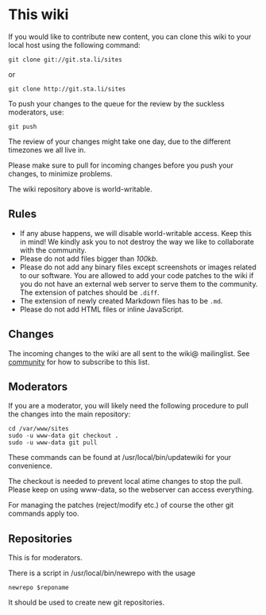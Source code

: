 This wiki
=========
If you would like to contribute new content, you can clone this wiki to your
local host using the following command:

	git clone git://git.sta.li/sites

or

	git clone http://git.sta.li/sites

To push your changes to the queue for the review by the suckless moderators,
use:

	git push

The review of your changes might take one day, due to the different timezones
we all live in.

Please make sure to pull for incoming changes before you push your changes, to
minimize problems.

The wiki repository above is world-writable.

Rules
-----
* If any abuse happens, we will disable world-writable access. Keep this in mind!
  We kindly ask you to not destroy the way we like to collaborate
  with the community.
* Please do not add files bigger than *100kb*.
* Please do not add any binary files except screenshots or images related to our software.
  You are allowed to add your code patches to the wiki if you do not have an
  external web server to serve them to the community. The extension of patches
  should be `.diff`.
* The extension of newly created Markdown files has to be `.md`.
* Please do not add HTML files or inline JavaScript.

Changes
-------
The incoming changes to the wiki are all sent to the wiki@
mailinglist. See [community](http://suckless.org/community) for how to
subscribe to this list.

Moderators
----------
If you are a moderator, you will likely need the following procedure to pull
the changes into the main repository:

	cd /var/www/sites
	sudo -u www-data git checkout .
	sudo -u www-data git pull

These commands can be found at /usr/local/bin/updatewiki for your convenience.

The checkout is needed to prevent local atime changes to stop the pull. Please
keep on using www-data, so the webserver can access everything.

For managing the patches (reject/modify etc.) of course the other git commands
apply too.

Repositories
------------

This is for moderators.

There is a script in /usr/local/bin/newrepo with the usage

	newrepo $reponame

It should be used to create new git repositories.

